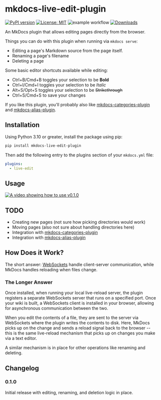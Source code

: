 # mkdocs-live-edit-plugin

[![PyPI version](https://badge.fury.io/py/mkdocs-live-edit-plugin.svg)](https://pypi.org/project/mkdocs-live-edit-plugin/)  [![License: MIT](https://img.shields.io/badge/License-MIT-yellow.svg)](https://opensource.org/licenses/MIT) ![example workflow](https://github.com/eddyluten/mkdocs-live-edit-plugin/actions/workflows/pylint.yml/badge.svg) [![Downloads](https://pepy.tech/badge/mkdocs-live-edit-plugin)](https://pepy.tech/project/mkdocs-live-edit-plugin)

An MkDocs plugin that allows editing pages directly from the browser.

Things you can do with this plugin when running via `mkdocs serve`:

- Editing a page's Markdown source from the page itself.
- Renaming a page's filename
- Deleting a page

Some basic editor shortcuts available while editing:

- Ctrl+B/Cmd+B toggles your selection to be **Bold**
- Ctrl+I/Cmd+I toggles your selection to be _Italic_
- Alt+S/Opt+S toggles your selection to be ~~Strikethrough~~
- Ctrl+S/Cmd+S to save your changes


If you like this plugin, you'll probably also like [mkdocs-categories-plugin](https://github.com/EddyLuten/mkdocs-categories-plugin) and [mkdocs-alias-plugin](https://github.com/EddyLuten/mkdocs-alias-plugin).

## Installation

Using Python 3.10 or greater, install the package using pip:

```zsh
pip install mkdocs-live-edit-plugin
```

Then add the following entry to the plugins section of your `mkdocs.yml` file:

```yml
plugins:
  - live-edit
```

## Usage

[![A video showing how to use v0.1.0](https://img.youtube.com/vi/8aUToGfXGVA/0.jpg)](https://www.youtube.com/watch?v=8aUToGfXGVA)

## TODO

- Creating new pages (not sure how picking directories would work)
- Moving pages (also not sure about handling directories here)
- Integration with [mkdocs-categories-plugin](https://github.com/EddyLuten/mkdocs-categories-plugin)
- Integration with [mkdocs-alias-plugin](https://github.com/EddyLuten/mkdocs-alias-plugin)

## How Does it Work?

The short answer: [WebSockets](https://developer.mozilla.org/en-US/docs/Web/API/WebSockets_API) handle client-server communication, while MkDocs handles reloading when files change.

### The Longer Answer

Once installed, when running your local live-reload server, the plugin registers a separate WebSockets server that runs on a specified port. Once your wiki is built, a WebSockets client is installed in your browser, allowing for asynchronous communication between the two.

When you edit the contents of a file, they are sent to the server via WebSockets where the plugin writes the contents to disk. Here, MkDocs picks up on the change and sends a reload signal back to the browser -- this is the same live-reload mechanism that picks up on changes you make via a text editor.

A similar mechanism is in place for other operations like renaming and deleting.

## Changelog

### 0.1.0

Initial release with editing, renaming, and deletion logic in place.
